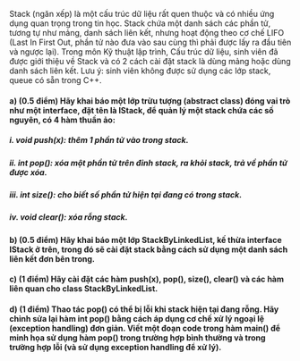 Stack (ngăn xếp) là một cấu trúc dữ liệu rất quen thuộc và có nhiều ứng dụng quan trọng trong tin học.
Stack chứa một danh sách các phần tử, tương tự như mảng, danh sách liên kết, nhưng hoạt động theo cơ chế LIFO (Last In First Out, phần tử nào đưa vào sau cùng thì phải được lấy ra đầu tiên và ngược lại).
Trong môn Kỹ thuật lập trình, Cấu trúc dữ liệu, sinh viên đã được giới thiệu về Stack và có 2 cách cài đặt stack là dùng mảng hoặc dùng danh sách liên kết. 
Lưu ý: sinh viên không được sử dụng các lớp stack, queue có sẵn trong C++.

#### a)	(0.5 điểm) Hãy khai báo một lớp trừu tượng (abstract class) đóng vai trò như một interface, đặt tên là IStack, để quản lý một stack chứa các số nguyên, có 4 hàm thuần ảo:
##### i.	void push(x): thêm 1 phần tử vào trong stack.
##### ii.	int pop(): xóa một phần tử trên đỉnh stack, ra khỏi stack, trả về phần tử được xóa.
##### iii.	int size(): cho biết số phần tử hiện tại đang có trong stack.
##### iv.	void clear(): xóa rỗng stack.
 
#### b)	(0.5 điểm) Hãy khai báo một lớp StackByLinkedList, kế thừa interface IStack ở trên, trong đó sẽ cài đặt stack bằng cách sử dụng một danh sách liên kết đơn bên trong.
 
#### c)	(1 điểm) Hãy cài đặt các hàm push(x), pop(), size(), clear() và các hàm liên quan cho class StackByLinkedList.
 
#### d)	(1 điểm) Thao tác pop() có thể bị lỗi khi stack hiện tại đang rỗng. Hãy chỉnh sửa lại hàm int pop() bằng cách áp dụng cơ chế xử lý ngoại lệ (exception handling) đơn giản. Viết một đoạn code trong hàm main() để minh họa sử dụng hàm pop() trong trường hợp bình thường và trong trường hợp lỗi (và sử dụng exception handling để xử lý).